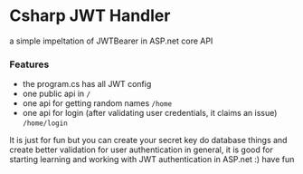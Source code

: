 # Csharp JWT Handler

a simple impeltation of JWTBearer in ASP.net core API

### Features

- the program.cs has all JWT config
- one public api in ```/```
- one api for getting random names ```/home```
- one api for login (after validating user credentials, it claims an issue) ```/home/login```


It is just for fun but you can create your secret key do database things and create better validation for user authentication
in general, it is good for starting learning and working with JWT authentication in ASP.net :) have fun

